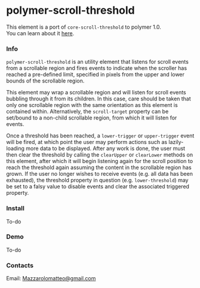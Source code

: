 # polymer-scroll-threshold

This element is a port of `core-scroll-threshold` to polymer 1.0.  
You can learn about it <a href="https://www.polymer-project.org/0.5/docs/elements/core-scroll-threshold.html">here</a>.

### Info
`polymer-scroll-threshold` is an utility element that listens for scroll events from a scrollable region and fires events to indicate when the scroller has reached a pre-defined limit, specified in pixels from the upper and lower bounds of the scrollable region.  
  
This element may wrap a scrollable region and will listen for scroll events bubbling through it from its children. In this case, care should be taken that only one scrollable region with the same orientation as this element is contained within. Alternatively, the `scroll-target` property can be set/bound to a non-child scrollable region, from which it will listen for events.

Once a threshold has been reached, a `lower-trigger` or `upper-trigger` event will be fired, at which point the user may perform actions such as lazily-loading more data to be displayed. After any work is done, the user must then clear the threshold by calling the `clearUpper` or `clearLower` methods on this element, after which it will begin listening again for the scroll position to reach the threshold again assuming the content in the scrollable region has grown. If the user no longer wishes to receive events (e.g. all data has been exhausted), the threshold property in question (e.g. `lower-threshold`) may be set to a falsy value to disable events and clear the associated triggered property.

### Install  
To-do  

### Demo
To-do

### Contacts
Email: Mazzarolomatteo@gmail.com